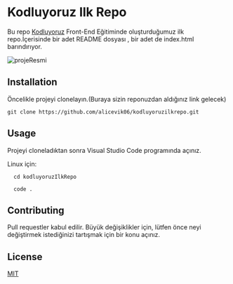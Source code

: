 
# Kodluyoruz Ilk Repo
Bu repo [Kodluyoruz](https://kodluyoruz.org/tr/kodluyoruz/) Front-End Eğitiminde oluşturduğumuz ilk repo.İçerisinde bir adet README dosyası , bir adet de index.html barındırıyor.

![projeResmi](https://user-images.githubusercontent.com/62955191/195893910-f5d71660-a965-411b-8b8c-acaac958212d.PNG)

  

## Installation

Öncelikle projeyi clonelayın.(Buraya sizin reponuzdan aldığınız link gelecek)
```
git clone https://github.com/alicevik06/kodluyoruzilkrepo.git
```

  

## Usage

Projeyi cloneladıktan sonra Visual Studio Code programında açınız.

Linux için:

```
  cd kodluyoruzIlkRepo

  code . 
```


  

## Contributing

Pull requestler kabul edilir. Büyük değişiklikler için, lütfen önce neyi değiştirmek istediğinizi tartışmak için bir konu açınız.

  

## License

[MIT](https://choosealicense.com/licenses/mit/)

